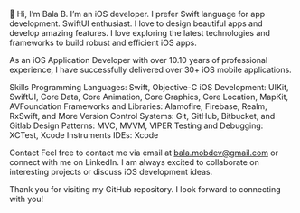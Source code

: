 👋 Hi, I’m Bala B.
I’m an iOS developer. I prefer Swift language for app development.
SwiftUI enthusiast.
I love to design beautiful apps and develop amazing features.
I love exploring the latest technologies and frameworks to build robust and efficient iOS apps.

As an iOS Application Developer with over 10.10 years of professional experience, I have successfully delivered over 30+ iOS mobile applications.

Skills
Programming Languages: Swift, Objective-C
iOS Development: UIKit, SwiftUI, Core Data, Core Animation, Core Graphics, Core Location, MapKit, AVFoundation
Frameworks and Libraries: Alamofire, Firebase, Realm, RxSwift, and More
Version Control Systems: Git, GitHub, Bitbucket, and Gitlab
Design Patterns: MVC, MVVM, VIPER
Testing and Debugging: XCTest, Xcode Instruments
IDEs: Xcode

Contact
Feel free to contact me via email at bala.mobdev@gmail.com or connect with me on LinkedIn. I am always excited to collaborate on interesting projects or discuss iOS development ideas.

Thank you for visiting my GitHub repository. I look forward to connecting with you!
